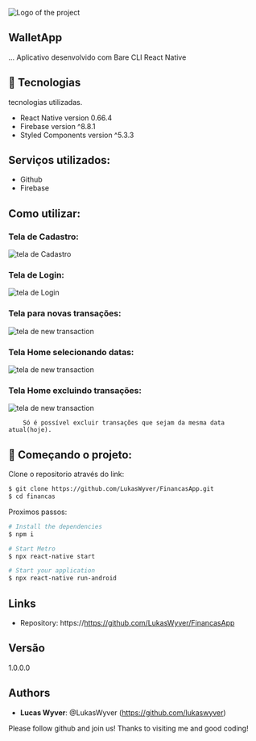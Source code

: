 ![Logo of the project](https://github.com/LukasWyver/FinancasApp/blob/master/src/assets/iwalletsmall.png)

## WalletApp

... Aplicativo desenvolvido com Bare CLI React Native 


## 🧪 Tecnologias

tecnologias utilizadas.

* React Native version 0.66.4
* Firebase version ^8.8.1
* Styled Components version ^5.3.3
    

## Serviços utilizados:

* Github
* Firebase

## Como utilizar: 

### Tela de Cadastro:
![tela de Cadastro](https://github.com/LukasWyver/FinancasApp/blob/master/src/assets/gifs/signUp-wallet-app.gif)

### Tela de Login:
![tela de Login](https://github.com/LukasWyver/FinancasApp/blob/master/src/assets/gifs/signIn-wallet-app.gif)

### Tela para novas transações:
![tela de new transaction](https://github.com/LukasWyver/FinancasApp/blob/master/src/assets/gifs/new-transaction-wallet-app.gif)

### Tela Home selecionando datas:
![tela de new transaction](https://github.com/LukasWyver/FinancasApp/blob/master/src/assets/gifs/date-picker-wallet-app.gif)

### Tela Home excluindo transações:
![tela de new transaction](https://github.com/LukasWyver/FinancasApp/blob/master/src/assets/gifs/delete-item-wallet-app.gif)
 
        Só é possível excluir transações que sejam da mesma data atual(hoje).
        
## 🚀 Começando o projeto:

Clone o repositorio através do link:

```bash
$ git clone https://github.com/LukasWyver/FinancasApp.git
$ cd financas
```

Proximos passos:

```bash
# Install the dependencies
$ npm i 

# Start Metro
$ npx react-native start

# Start your application
$ npx react-native run-android
```

## Links

- Repository: https://https://github.com/LukasWyver/FinancasApp

## Versão

1.0.0.0


## Authors

* **Lucas Wyver**: @LukasWyver (https://github.com/lukaswyver)


Please follow github and join us!
Thanks to visiting me and good coding!
